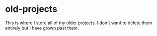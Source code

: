 # old-projects
This is where I store all of my older projects. I don't want to delete them entirely but I have grown past them.
